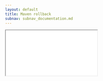 ```yaml
---
layout: default
title: Maven rollback
subnav: subnav_documentation.md
---
```


<iframe class="maven" src="generated/rollback-mojo.html"></iframe>